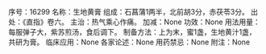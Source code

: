 序号：16299
名称：生地黄膏
组成：石菖蒲1两半，北前胡3分，赤茯苓3分。
出处：《直指》卷六。
主治：热气乘心作痛。
加减：None
功效：None
用法用量：每服弹子大，紫苏煎汤，食后调下。
制备方法：上为末，蜜1盏，生地黄汁1盏，共研为膏。
临床应用：None
各家论述：None
用药禁忌：None
附注：None
